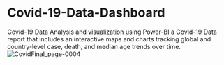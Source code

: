 # Covid-19-Data-Dashboard
Covid-19 Data Analysis and visualization using Power-BI
a Covid-19 Data report that includes an interactive maps and charts tracking global and country-level case, death, and median age trends over time.
![CovidFinal_page-0004](https://github.com/omr2001/Covid-19-Data-Dashboard/assets/83348051/5bff419c-ae83-4a0a-8ebf-499a1568a4c0)
